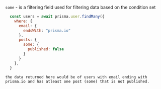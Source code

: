 `some` - is a filtering field used for filtering data based on the condition set
```js
  const users = await prisma.user.findMany({
    where: {
      email: {
        endsWith: "prisma.io"
      },
      posts: {
        some: {
          published: false
        }
      }
    },
  }
```

	the data returned here would be of users with email ending with prisma.io and has atleast one post (some) that is not published.
